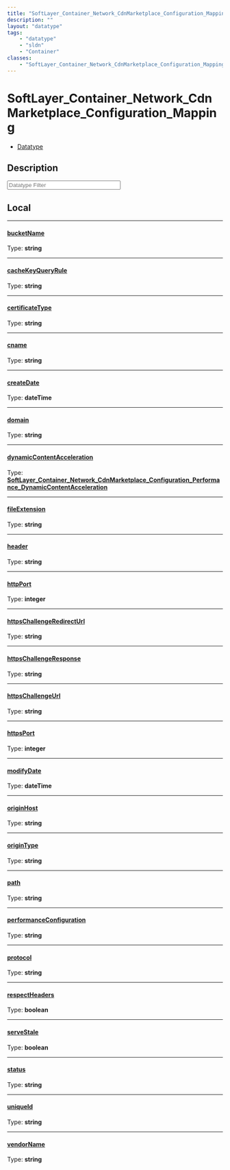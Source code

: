 ```yaml
---
title: "SoftLayer_Container_Network_CdnMarketplace_Configuration_Mapping"
description: ""
layout: "datatype"
tags:
    - "datatype"
    - "sldn"
    - "Container"
classes:
    - "SoftLayer_Container_Network_CdnMarketplace_Configuration_Mapping"
---
```


# SoftLayer_Container_Network_CdnMarketplace_Configuration_Mapping
<div id='service-datatype'>
    <ul id='sldn-reference-tabs'>
        <li id='datatype'> <a href='/reference/datatypes/SoftLayer_Container_Network_CdnMarketplace_Configuration_Mapping' >Datatype</a></li>
    </ul>
</div>

## Description 






<!-- Filer BEGIN -->
<div class="view-filters">
        <div class="clearfix">
            <div class="search-input-box">
                <input placeholder="Datatype Filter" onkeyup="titleSearch(inputId='prop-input', divId='properties', elementClass='prop-row')" 
                    type="text" id="prop-input" value="" size="30" maxlength="128" class="form-text">
            </div>
        </div>
</div>
<!-- Filer END -->

<div id="properties" class="content">
<div id="localProperties" class="prop-content" >

## Local
<div class="prop-row">

-----
[bucketName]: #bucketname
#### [bucketName]
  
<span class="type-label">Type: </span>**string**


</div>
<div class="prop-row">

-----
[cacheKeyQueryRule]: #cachekeyqueryrule
#### [cacheKeyQueryRule]
  
<span class="type-label">Type: </span>**string**


</div>
<div class="prop-row">

-----
[certificateType]: #certificatetype
#### [certificateType]
  
<span class="type-label">Type: </span>**string**


</div>
<div class="prop-row">

-----
[cname]: #cname
#### [cname]
  
<span class="type-label">Type: </span>**string**


</div>
<div class="prop-row">

-----
[createDate]: #createdate
#### [createDate]
  
<span class="type-label">Type: </span>**dateTime**


</div>
<div class="prop-row">

-----
[domain]: #domain
#### [domain]
  
<span class="type-label">Type: </span>**string**


</div>
<div class="prop-row">

-----
[dynamicContentAcceleration]: #dynamiccontentacceleration
#### [dynamicContentAcceleration]
  
<span class="type-label">Type: </span>**<a href='/reference/datatypes/SoftLayer_Container_Network_CdnMarketplace_Configuration_Performance_DynamicContentAcceleration'>SoftLayer_Container_Network_CdnMarketplace_Configuration_Performance_DynamicContentAcceleration </a>**


</div>
<div class="prop-row">

-----
[fileExtension]: #fileextension
#### [fileExtension]
  
<span class="type-label">Type: </span>**string**


</div>
<div class="prop-row">

-----
[header]: #header
#### [header]
  
<span class="type-label">Type: </span>**string**


</div>
<div class="prop-row">

-----
[httpPort]: #httpport
#### [httpPort]
  
<span class="type-label">Type: </span>**integer**


</div>
<div class="prop-row">

-----
[httpsChallengeRedirectUrl]: #httpschallengeredirecturl
#### [httpsChallengeRedirectUrl]
  
<span class="type-label">Type: </span>**string**


</div>
<div class="prop-row">

-----
[httpsChallengeResponse]: #httpschallengeresponse
#### [httpsChallengeResponse]
  
<span class="type-label">Type: </span>**string**


</div>
<div class="prop-row">

-----
[httpsChallengeUrl]: #httpschallengeurl
#### [httpsChallengeUrl]
  
<span class="type-label">Type: </span>**string**


</div>
<div class="prop-row">

-----
[httpsPort]: #httpsport
#### [httpsPort]
  
<span class="type-label">Type: </span>**integer**


</div>
<div class="prop-row">

-----
[modifyDate]: #modifydate
#### [modifyDate]
  
<span class="type-label">Type: </span>**dateTime**


</div>
<div class="prop-row">

-----
[originHost]: #originhost
#### [originHost]
  
<span class="type-label">Type: </span>**string**


</div>
<div class="prop-row">

-----
[originType]: #origintype
#### [originType]
  
<span class="type-label">Type: </span>**string**


</div>
<div class="prop-row">

-----
[path]: #path
#### [path]
  
<span class="type-label">Type: </span>**string**


</div>
<div class="prop-row">

-----
[performanceConfiguration]: #performanceconfiguration
#### [performanceConfiguration]
  
<span class="type-label">Type: </span>**string**


</div>
<div class="prop-row">

-----
[protocol]: #protocol
#### [protocol]
  
<span class="type-label">Type: </span>**string**


</div>
<div class="prop-row">

-----
[respectHeaders]: #respectheaders
#### [respectHeaders]
  
<span class="type-label">Type: </span>**boolean**


</div>
<div class="prop-row">

-----
[serveStale]: #servestale
#### [serveStale]
  
<span class="type-label">Type: </span>**boolean**


</div>
<div class="prop-row">

-----
[status]: #status
#### [status]
  
<span class="type-label">Type: </span>**string**


</div>
<div class="prop-row">

-----
[uniqueId]: #uniqueid
#### [uniqueId]
  
<span class="type-label">Type: </span>**string**


</div>
<div class="prop-row">

-----
[vendorName]: #vendorname
#### [vendorName]
  
<span class="type-label">Type: </span>**string**


</div>
</div>
<!-- LOCAL PROPERTY END -->

</div>


